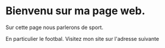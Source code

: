 # Bienvenu sur ma page web.

Sur cette page nous parlerons de sport.

En particulier le footbal.
Visitez mon site sur l'adresse suivante 
